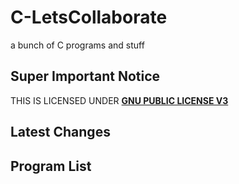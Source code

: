 # C-LetsCollaborate
a bunch of C programs and stuff  

## Super Important Notice
THIS IS LICENSED UNDER [**GNU PUBLIC LICENSE V3**](LICENSE)  

## Latest Changes

## Program List
